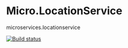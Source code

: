 # Micro.LocationService
microservices.locationservice

[![Build status](https://ci.appveyor.com/api/projects/status/q2kpijbcdi05y6p2?svg=true)](https://ci.appveyor.com/project/mitko100/micro-locationservice)
